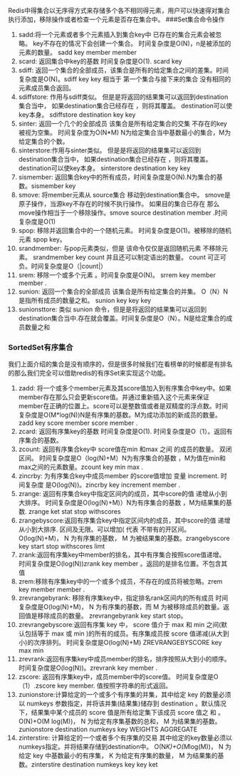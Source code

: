 Redis中得集合以无序得方式来存储多个各不相同得元素，用户可以快速得对集合执行添加，移除操作或者检查一个元素是否存在集合中。
###Set集合命令操作
1. sadd:将一个元素或者多个元素插入到集合key中 已存在的集合元素会被忽略。 key不存在的情况下会创建一个集合。 时间复杂度是O(N)，n是被添加的元素的数量。 sadd key member member
2. scard: 返回集合中key的基数 时间复杂度是O(1). scard key 
3. sdiff: 返回一个集合的全部成员，该集合是所有的给定集合之间的差集。时间复杂度是O(N)。sdiff key key 相当于 第一个集合与接下来的集合 没有相同的元素成员集合返回。
4. sdiffstore: 作用与sdiff类似。 但是是将返回的结果集可以返回到destination集合当中， 如果destination集合已经存在 ，则将其覆盖。 destination可以使key本身。 sdiffstore destination key key 
5. sinter: 返回一个几个的全部成员 该集合是所有给定集合的交集 不存在的key 被视为空集。 时间复杂度为O(N*M) N为给定集合当中基数最小的集合，M为给定集合的个数。
6. sinterstore:作用与sinter类似。 但是是将返回的结果集可以返回到destination集合当中， 如果destination集合已经存在 ，则将其覆盖。 destination可以使key本身。 sinterstore destination key key 
7. sismember: 返回集合key中的所有成员，时间复杂度是O(N).N为集合的基数。sismember key
8. smove: 将member元素从 source集合 移动到destination集合中。 smove是原子操作，当源key不存在的时候不执行操作。 如果目的集合已存在 那么move操作相当于一个移除操作。smove source destination member .时间复杂度是O(1)
9. spop: 移除并返回集合中的一个随机元素。 时间复杂度是O(1)。被移除的随机元素 spop key。
10. srandmember: 与pop元素类似，但是 该命令仅仅是返回随机元素 不移除元素。 srandmember key count 并且还可以制定语出的数量。 count 可正可负。时间复杂度是O（|count|）
11. srem: 移除一个或多个元素 。时间复杂度是O(N)。 srrem key member member .
12. sunion: 返回一个集合的全部成员 该集合是所有给定集合的并集。 O（N）N是指所有成员的数量之和。 sunion key key key
13. sunionsttore: 类似 sunion 命令，但是是将返回的结果集可以返回到destination集合当中.存在就会覆盖。时间复杂度是O（N）。N是给定集合的成员数量之和
### SortedSet有序集合
我们上面介绍的集合是没有顺序的，但是很多时候我们在看榜单的时候都是有排名的那么我们完全可以借助redis的有序Set来实现这个功能。
1. zadd: 将一个或多个member元素及其score值加入到有序集合中key中。如果member存在那么只会更新score值。并通过重新插入这个元素来保证member在正确的位置上。score可以是整数值或者是双精度的浮点数。时间复杂度是O(M*log(N))N是有序集的基数。M为成功添加的新成员的数量。zadd key score member score member .
2. zcard: 返回有序集key的基数  时间复杂度是O(1). 时间复杂度是O（1）。返回有序集合的基数。
3. zcount: 返回有序集合key中 score值在min 和max 之间 的成员的数量。 双闭区间。 时间复杂度是O（log(N)+M）N为有序集合的基数 ，M为值在min和max之间的元素数量。zcount key min max .
4. zincrby: 为有序集合key中成员member 的score值增加 变量 increment.  时间复杂度 是O(log(N))。zincrby key increment member . 
5. zrange: 返回有序集合key中指定区间内的成员，其中score的值 递增从小到大排序。 时间复杂度是O(log(N)+M)）N为有序集合的基数 ，M为结果集的基数. zrange ket stat stop withscores
6. zrangebyscore:返回有序集合key中指定区间内的成员，其中score的值 递增从小到大排序. 区间及无限。可以增加( 代表 不带有的开区间。O(log(N)+M)， N 为有序集的基数， M 为被结果集的基数。zrangebyscore key start stop withscores limt
7. zrank:返回有序集key中member的排名，其中有序集合按照score值递增。 时间复杂度是O(log(N))zrank key member 。返回的是排名位置。不包含其值
8. zrem:移除有序集key中的一个或多个成员，不存在的成员将被忽略。zrem key member member .
9. zrevrangebyrank: 移除有序集key中，指定排名rank区间内的所有成员 时间复杂度是O(log(N)+M)， N 为有序集的基数，而 M 为被移除成员的数量。返回值是移除成员的数量。 zrevrangebyrank key start stop。
10. zrevrangebyscore:返回有序集 key 中， score 值介于 max 和 min 之间(默认包括等于 max 或 min )的所有的成员。有序集成员按 score 值递减(从大到小)的次序排列。 时间复杂度是O(log(N)+M) ZREVRANGEBYSCORE key max  min 
11. zrevrank:返回有序集key中成员member的排名，排序按照从大到小的顺序。时间复杂度是O(log(N))。zrevrank key member . 
12. zscore: 返回有序集key中，成员member中的score值。 时间复杂度是O（1）.zscore key member. 值按照字符串的形式返回。
13. zunionstore:计算给定的一个或多个有序集的并集，其中给定 key 的数量必须以 numkeys 参数指定，并将该并集(结果集)储存到 destination 。默认情况下，结果集中某个成员的 score 值是所有给定集下该成员 score 值之 和 。 O(N)+O(M log(M))， N 为给定有序集基数的总和， M 为结果集的基数。zunionstore destination numkeys key WEIGHTS AGGREGATE  
14. zinterstire: 计算给定的一个或者多个有序集的交易 其中给定的key数量必须以numkeys指定。并将结果存储到destination中。 O(N*K)+O(M*log(M))， N 为给定 key 中基数最小的有序集， K 为给定有序集的数量， M 为结果集的基数。zinterstire destination numkeys key key ket 
